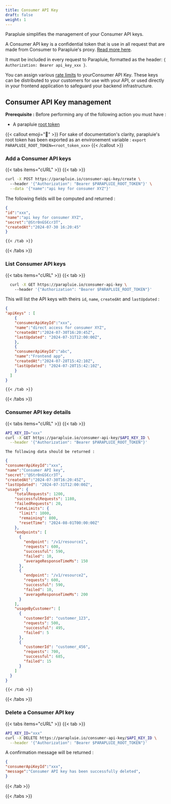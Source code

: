 ```yaml
---
title: Consumer API Key
draft: false
weight: 1
---
```


Parapluie simplifies the management of your Consumer API keys.

A Consumer API key is a confidential token that is use in all request that are made from Consumer to Parapluie's proxy. [Read more here](/parapluie/how-it-works).


It must be included in every request to Parapluie, formatted as the header: `{ Authorization: Bearer api_key_xxx }`.

You can assign various [rate limits](/parapluie/features/rate-limiting) to yourConsumer API Key. These keys can be distributed to your customers for use with your API, or used directly in your frontend application to safeguard your backend infrastructure.

## Consumer API Key management

**Prerequisite :**
Before performing any of the following action you must have :
- A parapluie [root token](/parapluie/authentication)

{{< callout emoji="🔧" >}}
For sake of documentation's clarity, parapluie's root token has been exported as an environement variable :
 `export PARAPLUIE_ROOT_TOKEN=<root_token_xxx>`
{{< /callout >}}



### Add a Consumer API keys

{{< tabs items="cURL" >}}
  {{< tab >}}
  ```bash
  curl -X POST https://parapluie.io/consumer-api-key/create \ 
    --header '{"Authorization": "Bearer $PARAPLUIE_ROOT_TOKEN"}' \
    --data '{"name":"api key for consumer XYZ"}'
  ```

  The following fields will be computed and returned :

  ```json
{
  "id":"xxx",
  "name":"api key for consumer XYZ",
  "secret":"@Str0nGS€cr3T",
  "createdAt":"2024-07-30 16:20:45"
}
  ```
    {{< /tab >}}



{{< /tabs >}}


### List Consumer API keys

{{< tabs items="cURL" >}}
  {{< tab >}}
  
```bash
  curl -X GET https://parapluie.io/consumer-api-key \ 
    --header '{"Authorization": "Bearer $PARAPLUIE_ROOT_TOKEN"}'
```

This will list the API keys with theirs `id`, `name`, `createdAt` and `lastUpdated` :

  ```json
{
  "apiKeys" : [
      {
      "consumerApiKeyId":"xxx",
      "name":"direct access for consumer XYZ",
      "createdAt":"2024-07-30T16:20:45Z",
      "lastUpdated": "2024-07-31T12:00:00Z",
      },
      {
      "consumerApiKeyId":"abc",
      "name":"Frontend app",
      "createdAt":"2024-07-28T15:42:10Z",
      "lastUpdated": "2024-07-28T15:42:10Z",
      }
    ]
}

  ```
    {{< /tab >}}

{{< /tabs >}}


### Consumer API key details

{{< tabs items="cURL" >}}
  {{< tab >}}
  ```bash
  API_KEY_ID="xxx"
  curl -X GET https://parapluie.io/consumer-api-key/$API_KEY_ID \
    --header '{"Authorization": "Bearer $PARAPLUIE_ROOT_TOKEN"}'
  ```

    The following data should be returned :

  ```json
{
  "consumerApiKeyId":"xxx",
  "name":"Consumer API key",
  "secret":"@Str0nGS€cr3T",
  "createdAt":"2024-07-30T16:20:45Z",
  "lastUpdated": "2024-07-31T12:00:00Z",
  "usage": {
      "totalRequests": 1200,
      "successfulRequests": 1180,
      "failedRequests": 20,
      "rateLimits": {
        "limit": 1000,
        "remaining": 800,
        "resetTime": "2024-08-01T00:00:00Z"
      },
      "endpoints": [
        {
          "endpoint": "/v1/resource1",
          "requests": 600,
          "successful": 590,
          "failed": 10,
          "averageResponseTimeMs": 150
        },
        {
          "endpoint": "/v1/resource2",
          "requests": 600,
          "successful": 590,
          "failed": 10,
          "averageResponseTimeMs": 200
        }
      ],
      "usageByCustomer": [
        {
          "customerId": "customer_123",
          "requests": 500,
          "successful": 495,
          "failed": 5
        },
        {
          "customerId": "customer_456",
          "requests": 700,
          "successful": 685,
          "failed": 15
        }
      ]
    }
}
  ```
    {{< /tab >}}



{{< /tabs >}}

### Delete a Consumer API key

{{< tabs items="cURL" >}}
  {{< tab >}}
  ```bash
  API_KEY_ID="xxx"
  curl -X DELETE https://parapluie.io/consumer-api-key/$API_KEY_ID \
    --header '{"Authorization": "Bearer $PARAPLUIE_ROOT_TOKEN"}'
  ```

A confirmation message will be returned : 

  ```json
{
"consumerApiKeyId":"xxx",
"message":"Consumer API key has been successfully deleted",
}
  ```
  {{< /tab >}}



{{< /tabs >}}
